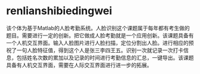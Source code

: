# renlianshibiedingwei
该个体为基于Matlab的人脸考勤系统。人脸识别这个课题属于每年都有考生做的题目。需要进行一定的创新。把它做成人脸考勤就是一个应用创新。该课题具备有一个人机交互界面。输入人脸图片进行人脸扫描，定位分割出人脸。进行相应的预祝了一句人脸特征值，得到这个人是张三李四王五。识别一次就记录一次打卡信息，包括姓名次数的累加以及记录的时间进行考勤信息的汇总，一键导出。该课题具备有人机交互界面，需要在人际交互界面进行进一步的拓展。
